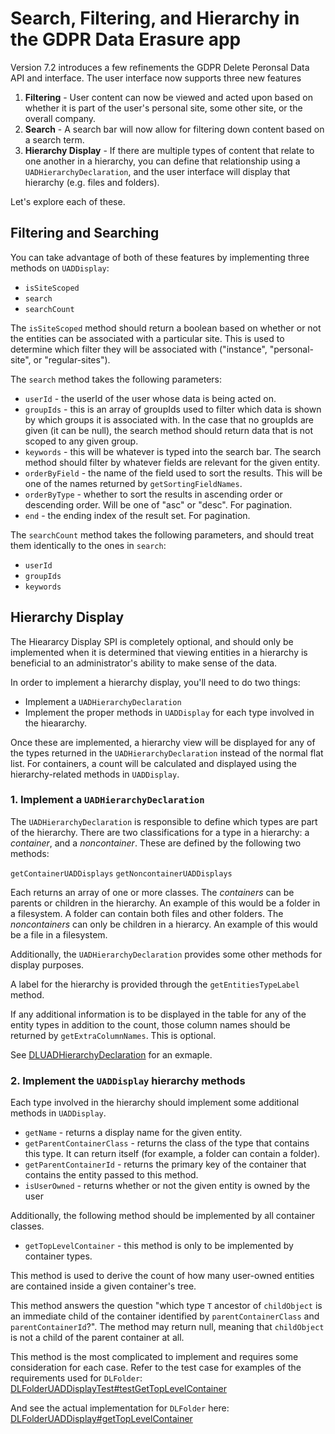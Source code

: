 # Search, Filtering, and Hierarchy in the GDPR Data Erasure app

Version 7.2 introduces a few refinements the GDPR Delete Peronsal Data API and interface. The user interface now supports three new features

1. **Filtering** - User content can now be viewed and acted upon based on whether it is part of the user's personal site, some other site, or the overall company.
2. **Search** - A search bar will now allow for filtering down content based on a search term.
3. **Hierarchy Display** - If there are multiple types of content that relate to one another in a hierarchy, you can define that relationship using a `UADHierarchyDeclaration`, and the user interface will display that hierarchy (e.g. files and folders).

Let's explore each of these.

## Filtering and Searching

You can take advantage of both of these features by implementing three methods on `UADDisplay`:

- `isSiteScoped`
- `search`
- `searchCount`

The `isSiteScoped` method should return a boolean based on whether or not the entities can be associated with a particular site. This is used to determine which filter they will be associated with ("instance", "personal-site", or "regular-sites").

The `search` method takes the following parameters:

- `userId` - the userId of the user whose data is being acted on.
- `groupIds` - this is an array of groupIds used to filter which data is shown by which groups it is associated with. In the case that no groupIds are given (it can be null), the search method should return data that is not scoped to any given group.
- `keywords` - this will be whatever is typed into the search bar. The search method should filter by whatever fields are relevant for the given entity.
- `orderByField` - the name of the field used to sort the results. This will be one of the names returned by `getSortingFieldNames`.
- `orderByType` - whether to sort the results in ascending order or descending order.  Will be one of "asc" or "desc".
 For pagination.
- `end` - the ending index of the result set. For pagination.

The `searchCount` method takes the following parameters, and should treat them identically to the ones in `search`:

- `userId`
- `groupIds`
- `keywords`

## Hierarchy Display

The Hieararcy Display SPI is completely optional, and should only be implemented when it is determined that viewing entities in a hierarchy is beneficial to an administrator's ability to make sense of the data.

In order to implement a hierarchy display, you'll need to do two things:

- Implement a `UADHierarchyDeclaration`
- Implement the proper methods in `UADDisplay` for each type involved in the hieararchy.

Once these are implemented, a hierarchy view will be displayed for any of the types returned in the `UADHierarchyDeclaration` instead of the normal flat list. For containers, a count will be calculated and displayed using the hierarchy-related methods in `UADDisplay`.

### 1. Implement a `UADHierarchyDeclaration`

The `UADHierarchyDeclaration` is responsible to define which types are part of the hierarchy.  There are two classifications for a type in a hierarchy: a *container*, and a *noncontainer*. These are defined by the following two methods:

`getContainerUADDisplays`
`getNoncontainerUADDisplays`

Each returns an array of one or more classes. The *containers* can be parents or children in the hierarchy. An example of this would be a folder in a filesystem. A folder can contain both files and other folders.  The *noncontainers* can only be children in a hierarcy.  An example of this would be a file in a filesystem.

Additionally, the `UADHierarchyDeclaration` provides some other methods for display purposes.

A label for the hierarchy is provided through the `getEntitiesTypeLabel` method.

If any additional information is to be displayed in the table for any of the entity types in addition to the count, those column names should be returned by `getExtraColumnNames`. This is optional.

See [DLUADHierarchyDeclaration](https://github.com/liferay/liferay-portal/blob/master/modules/apps/document-library/document-library-uad/src/main/java/com/liferay/document/library/uad/display/DLUADHierarchyDeclaration.java) for an exmaple.

### 2. Implement the `UADDisplay` hierarchy methods

Each type involved in the hierarchy should implement some additional methods in `UADDisplay`.

- `getName` - returns a display name for the given entity.
- `getParentContainerClass` - returns the class of the type that contains this type.  It can return itself (for example, a folder can contain a folder).
- `getParentContainerId` - returns the primary key of the container that contains the entity passed to this method.
- `isUserOwned` - returns whether or not the given entity is owned by the user

Additionally, the following method should be implemented by all container classes.

- `getTopLevelContainer` - this method is only to be implemented by container types.

This method is used to derive the count of how many user-owned entities are contained inside a given container's tree.

This method answers the question "which type `T` ancestor of `childObject` is an immediate child of the container identified by `parentContainerClass` and `parentContainerId`?". The method may return null, meaning that `childObject` is not a child of the parent container at all.

This method is the most complicated to implement and requires some consideration for each case. Refer to the test case for examples of the requirements used for `DLFolder`: [DLFolderUADDisplayTest#testGetTopLevelContainer](https://github.com/liferay/liferay-portal/blob/c8f78609353d6a83a0b755b0bbf93764959821ee/modules/apps/document-library/document-library-uad-test/src/testIntegration/java/com/liferay/document/library/uad/display/test/DLFolderUADDisplayTest.java#L67)

And see the actual implementation for `DLFolder` here: [DLFolderUADDisplay#getTopLevelContainer](https://github.com/liferay/liferay-portal/blob/c8f78609353d6a83a0b755b0bbf93764959821ee/modules/apps/document-library/document-library-uad/src/main/java/com/liferay/document/library/uad/display/DLFolderUADDisplay.java#L105)
